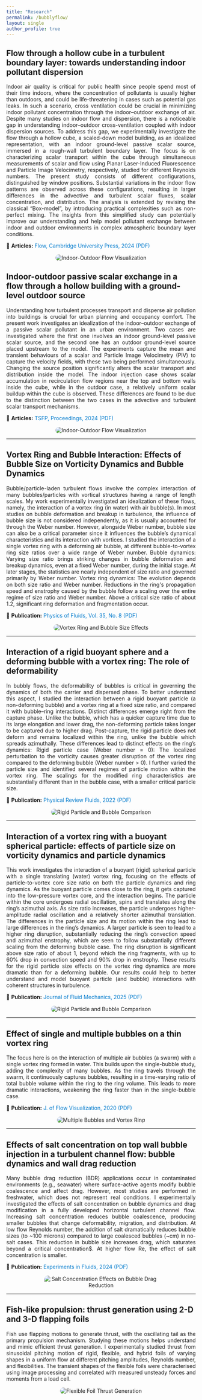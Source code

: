 ```yaml
---
title: "Research"
permalink: /bubblyflow/
layout: single
author_profile: true
---
```



##  **Flow through a hollow cube in a turbulent boundary layer: towards understanding indoor pollutant dispersion**

<div style="text-align: justify;">

Indoor air quality is critical for public health since people spend most of their time indoors, where the concentration of pollutants is usually higher than outdoors, and could be life-threatening in cases such as potential gas leaks. In such a scenario, cross ventilation could be crucial in minimizing indoor pollutant concentration through the indoor–outdoor exchange of air. Despite many studies on indoor flow and dispersion, there is a noticeable gap in understanding indoor–outdoor cross-ventilation coupled with indoor dispersion sources. To address this gap, we experimentally investigate the flow through a hollow cube, a scaled-down model building, as an idealized representation, with an indoor ground-level passive scalar source, immersed in a rough-wall turbulent boundary layer. The focus is on characterizing scalar transport within the cube through simultaneous measurements of scalar and flow using Planar Laser-Induced Fluorescence and Particle Image Velocimetry, respectively, studied for different Reynolds numbers. The present study consists of different configurations, distinguished by window positions. Substantial variations in the indoor flow patterns are observed across these configurations, resulting in larger differences in the advective and turbulent scalar fluxes, scalar concentration, and distribution. The analysis is extended by revising the classical “Box-model”, by introducing practical complexities such as non-perfect mixing. The insights from this simplified study can potentially improve our understanding and help model pollutant exchange between indoor and outdoor environments in complex atmospheric boundary layer conditions.

</div>

<p style="margin-top:10px;">
📄 <strong>Articles:</strong> 
<a href="https://www.cambridge.org/core/journals/flow/article/flow-through-a-hollow-cube-in-a-turbulent-boundary-layer-towards-understanding-indoor-pollutant-dispersion/A550B75A54F11D33D1F0F690BDA34BB2" target="_blank" style="color:#007acc; text-decoration:none;">
Flow, Cambridge University Press, 2024 (PDF)
</a>  
</p>

<div style="text-align: center; margin-top: 15px;">
<img src="/images/FLOW_indoor_outdoor.png" alt="Indoor-Outdoor Flow Visualization" style="max-width: 90%; border-radius: 10px;">
</div>



##  **Indoor-outdoor passive scalar exchange in a flow through a hollow building with a ground-level outdoor source**

<div style="text-align: justify;">

Understanding how turbulent processes transport and disperse air pollution into buildings is crucial for urban planning and occupancy comfort. The present work investigates an idealization of the indoor–outdoor exchange of a passive scalar pollutant in an urban environment. Two cases are investigated where the first one involves an indoor ground-level passive scalar source, and the second one has an outdoor ground-level source placed upstream to the model. The experiments capture the mean and transient behaviours of a scalar and Particle Image Velocimetry (PIV) to capture the velocity fields, with these two being performed simultaneously. Changing the source position significantly alters the scalar transport and distribution inside the model. The indoor injection case shows scalar accumulation in recirculation flow regions near the top and bottom walls inside the cube, while in the outdoor case, a relatively uniform scalar buildup within the cube is observed. These differences are found to be due to the distinction between the two cases in the advective and turbulent scalar transport mechanisms. 


</div>

<p style="margin-top:10px;">
📄 <strong>Articles:</strong>  
<a href="http://www.tsfp-conference.org/proceedings/2023/193.pdf" target="_blank" style="color:#007acc; text-decoration:none;">
TSFP, Proceedings, 2024 (PDF)
</a>
</p>

<div style="text-align: center; margin-top: 15px;">
<img src="/images/TSFP.png" alt="Indoor-Outdoor Flow Visualization" style="max-width: 90%; border-radius: 10px;">
</div>


---

## **Vortex Ring and Bubble Interaction: Effects of Bubble Size on Vorticity Dynamics and Bubble Dynamics**

<div style="text-align: justify;">

Bubble/particle-laden turbulent flows involve the complex interaction of many bubbles/particles with vortical structures having a range of length scales. My work experimentally investigated an idealization of these flows, namely, the interaction of a vortex ring (in water) with air bubble(s). In most studies on bubble deformation and breakup in turbulence, the influence of bubble size is not considered independently, as it is usually accounted for through the Weber number. However, alongside Weber number, bubble size can also be a critical parameter since it influences the bubble’s dynamical characteristics and its interaction with vortices.  I studied the interaction of a single vortex ring with a deforming air bubble, at different bubble-to-vortex ring size ratios over a wide range of Weber number.  Bubble dynamics: Varying size ratio brings striking changes in bubble deformation and breakup dynamics, even at a fixed Weber number, during the initial stage. At later stages, the statistics are nearly independent of size ratio and governed primarily by Weber number.  Vortex ring dynamics: The evolution depends on both size ratio and Weber number. Reductions in the ring's propagation speed and enstrophy caused by the bubble follow a scaling over the entire regime of size ratio and Weber number. Above a critical size ratio of about 1.2, significant ring deformation and fragmentation occur.



</div>


<p style="margin-top:10px;">
📄 <strong>Publication:</strong> 
<a href="https://pubs.aip.org/aip/pof/article-abstract/35/8/083328/2907753/Vortex-ring-and-bubble-interaction-Effects-of?redirectedFrom=fulltext" target="_blank" style="color:#007acc; text-decoration:none;">
Physics of Fluids, Vol. 35, No. 8 (PDF)
</a>
</p>

<div style="text-align: center; margin-top: 15px;">
<img src="/images/POF.png" alt="Vortex Ring and Bubble Size Effects" style="max-width: 90%; border-radius: 10px;">
</div>


---


## **Interaction of a rigid buoyant sphere and a deforming bubble with a vortex ring: The role of deformability**

<div style="text-align: justify;">

In bubbly flows, the deformability of bubbles is critical in governing the dynamics of both the carrier and dispersed phase. To better understand this aspect, I studied the interaction between a rigid buoyant particle (a non-deforming bubble) and a vortex ring at a fixed size ratio, and compared it with bubble–ring interactions.  Distinct differences emerge right from the capture phase. Unlike the bubble, which has a quicker capture time due to its large elongation and lower drag, the non-deforming particle takes longer to be captured due to higher drag. Post-capture, the rigid particle does not deform and remains localized within the ring, unlike the bubble which spreads azimuthally.  These differences lead to distinct effects on the ring’s dynamics: Rigid particle case (Weber number = 0): The localized perturbation to the vorticity causes greater disruption of the vortex ring compared to the deforming bubble (Weber number > 0).  I further varied the particle size and identified several regimes of particle motion within the vortex ring. The scalings for the modified ring characteristics are substantially different than in the bubble case, with a smaller critical particle size.

</div>

<p style="margin-top:10px;">
📄 <strong>Publication:</strong> 
<a href="https://journals.aps.org/prfluids/abstract/10.1103/PhysRevFluids.7.094302" target="_blank" style="color:#007acc; text-decoration:none;">
Physical Review Fluids, 2022 (PDF)
</a>
</p>


<div style="text-align: center; margin-top: 15px;">
<img src="/images/PRF.png" alt="Rigid Particle and Bubble Comparison" style="max-width: 90%; border-radius: 10px;">
</div>

---

## **Interaction of a vortex ring with a buoyant spherical particle: effects of particle size on vorticity dynamics and particle dynamics**

<div style="text-align: justify;">

This work investigates the interaction of a buoyant (rigid) spherical particle with a single translating (water) vortex ring, focusing on the effects of particle-to-vortex core size ratio on both the particle dynamics and ring dynamics. As the buoyant particle comes close to the ring, it gets captured into the low-pressure vortex core, and the interaction begins. The particle within the core undergoes radial oscillation, spins and translates along the ring’s azimuthal axis. As size ratio increases, the particle undergoes higher-amplitude radial oscillation and a relatively shorter azimuthal translation. The differences in the particle size and its motion within the ring lead to large differences in the ring’s dynamics. A larger particle is seen to lead to a higher ring disruption, substantially reducing the ring’s convection speed and azimuthal enstrophy, which are seen to follow substantially different scaling from the deforming bubble case. The ring disruption is significant above size ratio of about 1, beyond which the ring fragments, with up to 60% drop in convection speed and 90% drop in enstrophy. These results for the rigid particle size effects on the vortex ring dynamics are more dramatic than for a deforming bubble. Our results could help to better understand and model buoyant particle (and bubble) interactions with coherent structures in turbulence.

</div>

<p style="margin-top:10px;">
📄 <strong>Publication:</strong> 
<a href="https://www.cambridge.org/core/journals/journal-of-fluid-mechanics/article/interaction-of-a-vortex-ring-with-a-buoyant-spherical-particle-effects-of-particle-size-on-vorticity-dynamics-and-particle-dynamics/37A856FF5A73EECE0C019410690BAE2D" target="_blank" style="color:#007acc; text-decoration:none;">
Journal of Fluid Mechanics, 2025 (PDF)
</a>
</p>


<div style="text-align: center; margin-top: 15px;">
<img src="/images/offset.png" alt="Rigid Particle and Bubble Comparison" style="max-width: 60%; border-radius: 10px;">
</div>

---


## **Effect of single and multiple bubbles on a thin vortex ring**

<div style="text-align: justify;">

The focus here is on the interaction of multiple air bubbles (a swarm) with a single vortex ring formed in water. This builds upon the single-bubble study, adding the complexity of many bubbles. As the ring travels through the swarm, it continuously captures bubbles, resulting in a time-varying ratio of total bubble volume within the ring to the ring volume. This leads to more dramatic interactions, weakening the ring faster than in the single-bubble case.

</div>

<p style="margin-top:10px;">
📄 <strong>Publication:</strong> 
<a href="10.1615/JFlowVisImageProc.2020031014" target="_blank" style="color:#007acc; text-decoration:none;">
J. of Flow Visualization, 2020 (PDF)
</a>
</p>

<div style="text-align: center; margin-top: 15px;">
<img src="/images/Swarm2.png" alt="Multiple Bubbles and Vortex Ring" style="max-width: 90%; border-radius: 10px;">
</div>

---

## **Effects of salt concentration on top wall bubble injection in a turbulent channel flow: bubble dynamics and wall drag reduction**

<div style="text-align: justify;">

Many bubble drag reduction (BDR) applications occur in contaminated environments (e.g., seawater) where surface-active agents modify bubble coalescence and affect drag. However, most studies are performed in freshwater, which does not represent real conditions. I experimentally investigated the effects of salt concentration on bubble dynamics and drag modification in a fully developed horizontal turbulent channel flow.  Increasing salt concentration reduces bubble coalescence, producing smaller bubbles that change deformability, migration, and distribution. At low flow Reynolds number, the addition of salt dramatically reduces bubble sizes (to ~100 microns) compared to large coalesced bubbles (~cm) in no-salt cases.  This reduction in bubble size increases drag, which saturates beyond a critical concentration$. At higher flow Re, the effect of salt concentration is smaller. 

</div>

<p style="margin-top:10px;">
📄 <strong>Publication:</strong> 
<a href="https://link.springer.com/article/10.1007/s00348-024-03770-8" target="_blank" style="color:#007acc; text-decoration:none;">
Experiments in Fluids, 2024 (PDF)
</a>
</p>

<div style="text-align: center; margin-top: 15px;">
<img src="/images/TV_FV_salt.png" alt="Salt Concentration Effects on Bubble Drag Reduction" style="max-width: 60%; border-radius: 10px;">
</div>

---

## **Fish-like propulsion: thrust generation using 2-D and 3-D flapping foils**

<div style="text-align: justify;">

Fish use flapping motions to generate thrust, with the oscillating tail as the primary propulsion mechanism. Studying these motions helps understand and mimic efficient thrust generation. I experimentally studied thrust from sinusoidal pitching motion of rigid, flexible, and hybrid foils of varying shapes in a uniform flow at different pitching amplitudes, Reynolds number, and flexibilities. The transient shapes of the flexible foils were characterised using image processing and correlated with measured unsteady forces and moments from a load cell.

</div>


<div style="text-align: center; margin-top: 15px;">
<img src="/images/Flapping.png" alt="Flexible Foil Thrust Generation" style="max-width: 50%; border-radius: 10px;">
</div>














